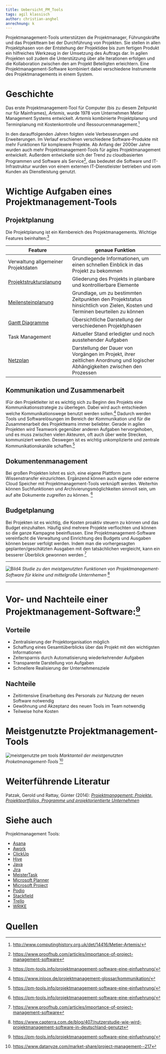 ```yaml
---
title: Uebersicht_PM_Tools
tags: agil klassisch
author: christian-anghel
anrechnung: k
---
```

Projektmanagement-Tools unterstützen die Projektmanager, Führungskräfte und das Projektteam bei der Durchführung von Projekten. Sie stellen in allen Projektphasen von der Entstehung der Projektidee bis zum fertigen Produkt ein hilfreiches Werkzeug in der Umsetzung des Auftrags dar. In agilen Projekten soll zudem die Unterstützung über alle Iterationen erfolgen und die Kollaboration zwischen den am Projekt Beteiligten erleichtern. Eine Projektmanagement-Software kombiniert dabei verschiedene Instrumente des Projektmanagements in einem System.


# Geschichte

Das erste Projektmanagement-Tool für Computer (bis zu diesem Zeitpunkt nur für Mainframes), *Artemis*, wurde 1978 vom Unternehmen Metier Management Systems entwickelt. *Artemis* kombinierte Projektplanung und Terminplanung mit Kostenkontrolle und Ressourcenmanagement.[^1]

In den darauffolgenden Jahren folgten viele Verbesserungen und Erweiterungen. Im Verlauf erschienen verschiedene Software-Produkte mit mehr Funktionen für komplexere Projekte. Ab Anfang der 2000er Jahre wurden auch mehr Projektmanagement-Tools für agiles Projektmanagement entwickelt. Außerdem entwickelte sich der Trend zu cloudbasierten Programmen und Software als Service[^3], das bedeutet die Software und IT-Infrastruktur wurden von einem externen IT-Dienstleister betrieben und vom Kunden als Dienstleistung genutzt.


# Wichtige Aufgaben eines Projektmanagement-Tools

## Projektplanung

Die Projektplanung ist ein Kernbereich des Projektmanagements. Wichtige Features beinhalten:[^2]

| Feature  | genaue Funktion |
| ------------- | ------------- |
| Verwaltung allgemeiner Projektdaten  | Grundlegende Informationen, um einen schnellen Einblick in das Projekt zu bekommen |
| [Projektstrukturplanung](Projektstrukturplan.md)  | Gliederung des Projekts in planbare und kontrollierbare Elemente  |
| [Meilensteinplanung](Meilensteine.md)  | Grundlage, um zu bestimmten Zeitpunkten den Projektstatus hinsichtlich von Zielen, Kosten und Terminen beurteilen zu können  |
| [Gantt Diagramme](Gantt_Diagramme.md) | Übersichtliche Darstellung der verschiedenen Projektphasen |
| Task Management  | Aktueller Stand erledigter und noch ausstehender Aufgaben |
| [Netzplan](Netzplantechnik.md)  | Darstellung der Dauer von Vorgängen im Projekt, ihrer zeitlichen Anordnung und logischer Abhängigkeiten zwischen den Prozessen  |


## Kommunikation und Zusammenarbeit

IFür den Projektleiter ist es wichtig sich zu Beginn des Projekts eine Kommunikationsstrategie zu überlegen. Dabei wird auch entschieden welche Kommunikationswege benutzt werden sollen.[^6] Dadurch werden Tools und Softwarelösungen im Bereich der Kommunikation und für die Zusammenarbeit des Projektteams immer beliebter. Gerade in agilen Projekten wird Teamwork gegenüber anderen Aufgaben hervorgehoben, und es muss zwischen vielen Akteuren, oft auch über weite Strecken, kommuniziert werden. Deswegen ist es wichtig unkomplizierte und zentrale Kommunikationskanäle schaffen.[^2]

## Dokumentenmanagement

Bei großen Projekten lohnt es sich, eine eigene Plattform zum Wissenstransfer einzurichten. Ergänzend können auch eigene oder externe Cloud Speicher mit Projektmanagement-Tools verknüpft werden. Weiterhin können Suchfunktionen und Archivierungsmöglichkeiten sinnvoll sein, um auf alte Dokumente zugreifen zu können. [^2]

## Budgetplanung

Bei Projekten ist es wichtig, die Kosten proaktiv steuern zu können und das Budget einzuhalten. Häufig sind mehrere Projekte verflochten und können so die ganze Kampagne beeinflussen. Eine Projektmanagement-Software vereinfacht die Verwaltung und Einrichtung des Budgets und Ausgaben können besser verfolgt werden. Indem man die vorhergesagten geplanten/geschätzten Ausgaben mit den tatsächlichen vergleicht, kann ein besserer Überblick gewonnen werden  [^3]

___

![Bild4](https://user-images.githubusercontent.com/92924821/147106132-f44a673e-ff53-4c5a-9010-bee2744be040.png)
*Studie zu den meistgenutzten Funktionen von Projektmanagement-Software für kleine und mittelgroße Unternhemen* [^4]


___


# Vor- und Nachteile einer Projektmanagement-Software:[^2]

## Vorteile

* Zentralisierung der Projektorganisation möglich
* Schaffung eines Gesamtüberblicks über das Projekt mit den wichtigsten Informationen
* Zeitersparnis durch Automatisierung wiederkehrender Aufgaben
* Transparente Darstellung von Aufgaben
* Schnellere Realisierung der Unternehmensziele 


## Nachteile 

* Zeitintensive Einarbeitung des Personals zur Nutzung der neuen Software notwendig
* Gewöhnung und Akzeptanz des neuen Tools im Team notwendig
* Teilweise hohe Kosten


# Meistgenutzte Projektmanagement-Tools

![meistgenutzte pm tools](https://user-images.githubusercontent.com/92924821/147106166-40683cea-f2c1-4aa1-ac73-5b90f33983b0.png)
*Marktanteil der meistgenutzten Proketmanagement-Tools* [^5]

# Weiterführende Literatur

Patzak, Gerold und Rattay, Günter (2014): [*Projektmanagement: Projekte, Projektportfolios, Programme und projektorientierte Unternehmen* ](https://www.google.de/books/edition/Projektmanagement/VhBBDwAAQBAJ?hl=de&gbpv=0)

# Siehe auch
Projektmanagement Tools:
* [Asana](Asana_PM_Tools.md)
* [Awork](Awork_PM_Tool.md)
* [ClickUp](ClickUp_PM_Tool.md)
* [Hive](Hive_PM_Tool.md)
* [Java](Java_PM_Tool.md)
* [Jira](Jira_PM_Tool.md)
* [MeisterTask](MeisterTask_PM_Tool.md)
* [Microsoft Planner](Microsoft_Planner_PM_Tool.md)
* [Microsoft Project](Microsoft_Project_PM_Tool.md)
* [Podio](Podio_PM_Tool.md)
* [Stackfield](Stackfield_PM_Tool.md)
* [Trello](Trello_PM_Tool.md)
* [WRIKE](WRIKE_PM_Tool.md)

# Quellen

[^1]: http://www.computinghistory.org.uk/det/14416/Metier-Artemis/
[^2]: https://pm-tools.info/projektmanagement-software-eine-einfuehrung/
[^3]: https://www.proofhub.com/articles/importance-of-project-management-software
[^4]: https://www.capterra.com.de/blog/407/nutzerstudie-wie-wird-projektmanagement-software-in-deutschland-genutzt
[^5]: https://www.datanyze.com/market-share/project-management--217
[^6]: https://www.inloox.de/projektmanagement-glossar/kommunikation/

